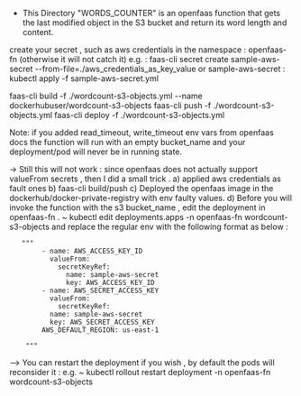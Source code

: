 
- This Directory "WORDS_COUNTER" is an openfaas function that gets the last modified object in the S3 bucket and return its word length and content. 

create your secret , such as aws credentials in the namespace : openfaas-fn (otherwise it will not catch it)
e.g. :
    faas-cli secret create sample-aws-secret --from-file=./aws_credentials_as_key_value
    or sample-aws-secret : kubectl apply -f sample-aws-secret.yml


faas-cli build -f ./wordcount-s3-objects.yml --name dockerhubuser/wordcount-s3-objects
faas-cli push -f ./wordcount-s3-objects.yml
faas-cli deploy -f ./wordcount-s3-objects.yml

Note: if you added read_timeout, write_timeout env vars from openfaas docs the function will run with an empty bucket_name and your deployment/pod will never be in running state.


-> Still this will not work :
since openfaas does not actually support valueFrom secrets , then I did a small trick .
    a) applied aws credentials as fault ones
    b) faas-cli build/push
    c) Deployed the openfaas image in the dockerhub/docker-private-registry with env faulty values.
    d) Before you will invoke the function with the s3 bucket_name , edit the deployment in openfaas-fn .
       ~ kubectl edit deployments.apps -n openfaas-fn wordcount-s3-objects
       and replace the regular env with the following format as below :

       """
            - name: AWS_ACCESS_KEY_ID
              valueFrom:
                secretKeyRef:
                  name: sample-aws-secret
                  key: AWS_ACCESS_KEY_ID
            - name: AWS_SECRET_ACCESS_KEY
              valueFrom:
                secretKeyRef:
              name: sample-aws-secret
              key: AWS_SECRET_ACCESS_KEY
            AWS_DEFAULT_REGION: us-east-1
            
        """

--> You can restart the deployment if you wish , by default the pods will reconsider it :
    e.g. ~ kubectl rollout restart deployment -n openfaas-fn wordcount-s3-objects
